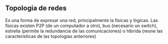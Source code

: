 ## Topologia de redes
Es una forma de expresar una red, principalmente la fisicas y lógicas. Las fisicas existen P2P (de un computador a otro), bus (necesario un switch), estrella (permite la redundancia de las comunicaciones) o hibrida (reune las caracteristicas de las topologias anteriores)